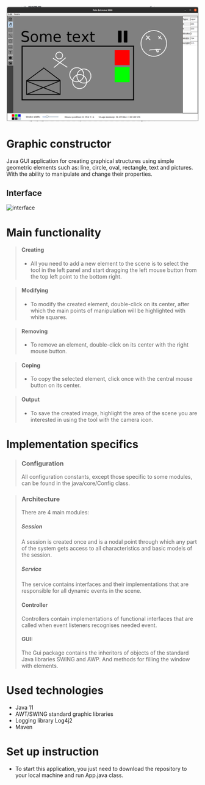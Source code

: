 ![interface](readme.images/interface_screenshot.png)

# Graphic constructor
Java GUI application for creating graphical structures using simple geometric elements such as: 
line, circle, oval, rectangle, text and pictures.
With the ability to manipulate and change their properties.

## Interface 
![interface](readme.images/GIF-211229_162157.gif)

# Main functionality
> #### Creating
> + All you need to add a new element to the scene is to select the tool in the left panel 
and start dragging the left mouse button from the top left point to the bottom right.

> #### Modifying
> + To modify the created element, double-click on its center, after which the main points 
of manipulation will be highlighted with white squares.

> #### Removing
> + To remove an element, double-click on its center with the right mouse button.

> #### Coping
> + To copy the selected element, click once with the central mouse button on its center.

> #### Output
> + To save the created image, highlight the area of the scene you are interested 
in using the tool with the camera icon.

# Implementation specifics
> ### Configuration
> All configuration constants, except those specific to some modules, can be found in the java/core/Config class.

> ### Architecture
> There are 4 main modules:
> ##### Session
> A session is created once and is a nodal point through which any part of 
> the system gets access to all characteristics and basic models of the session.
> ##### Service 
> The service contains interfaces and their implementations that 
> are responsible for all dynamic events in the scene.
> #### Controller
> Controllers contain implementations of functional interfaces that are called when 
> event listeners recognises needed event. 
> #### GUI:
> The Gui package contains the inheritors of objects of the standard Java libraries SWING and AWP.
> And methods for filling the window with elements.

# Used technologies
+ Java 11 
+ AWT/SWING standard graphic libraries
+ Logging library Log4j2
+ Maven

# Set up instruction
- To start this application, you just need to download the repository to your local machine and run App.java class.